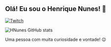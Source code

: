 ## Olá! Eu sou o Henrique Nunes! 🤙

[![Twitch](https://img.shields.io/badge/LinkedIn-0077B5?style=for-the-badge&logo=linkedin&logoColor=white)](https://www.linkedin.com/in/henrique-nunes-guilhem/)

![HNunes GitHub stats](https://github-readme-stats.vercel.app/api?username=HNunesDev&show_icons=true&theme=dracula&count_private=true)

Uma pessoa com muita curiosidade e vontade! 😉
